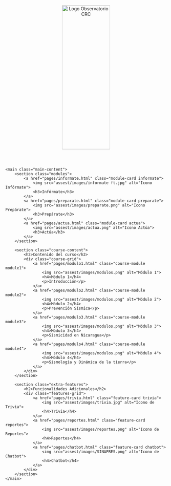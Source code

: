 <!DOCTYPE html>
<html lang="es">
<head>
    <meta charset="UTF-8">
    <meta name="viewport" content="width=device-width, initial-scale=1.0">
    <title>La Hormiga</title>
    <link rel="stylesheet" href="styles.css">
</head>
<body>
    <header class="header">
        <div class="logo-container">
            <img src="assest/images/Azcalcalli logo.png" width="150" height="450" alt="Logo Observatorio CRC" class="logo">
            <div class="title-section">
        </div>
        <div class="subtitle">
        </div>
        <div class="info-icon">
        </div>
    </header>

    <main class="main-content">
        <section class="modules">
            <a href="pages/informate.html" class="module-card informate">
                <img src="assest/images/informate ft.jpg" alt="Icono Infórmate">
                <h3>Infórmate</h3>
            </a>
            <a href="pages/preparate.html" class="module-card preparate">
                <img src="assest/images/preparate.png" alt="Icono Prepárate">
                <h3>Prepárate</h3>
            </a>
            <a href="pages/actua.html" class="module-card actua">
                <img src="assest/images/actua.png" alt="Icono Actúa">
                <h3>Actúa</h3>
            </a>
        </section>

        <section class="course-content">
            <h2>Contenido del curso</h2>
            <div class="course-grid">
                <a href="pages/modulo1.html" class="course-module module1">
                    <img src="assest/images/modulos.png" alt="Módulo 1">
                    <h4>Módulo 1</h4>
                    <p>Introducción</p>
                </a>
                <a href="pages/modulo2.html" class="course-module module2">
                    <img src="assest/images/modulos.png" alt="Módulo 2">
                    <h4>Módulo 2</h4>
                    <p>Prevención Sísmica</p>
                </a>
                <a href="pages/modulo3.html" class="course-module module3">
                    <img src="assest/images/modulos.png" alt="Módulo 3">
                    <h4>Módulo 3</h4>
                    <p>Sismicidad en Nicaragua</p>
                </a>
                <a href="pages/modulo4.html" class="course-module module4">
                    <img src="assest/images/modulos.png" alt="Módulo 4">
                    <h4>Módulo 4</h4>
                    <p>Sismología y Dinámica de la tierra</p>
                </a>
            </div>
        </section>

        <section class="extra-features">
            <h2>Funcionalidades Adicionales</h2>
            <div class="features-grid">
                <a href="pages/trivia.html" class="feature-card trivia">
                    <img src="assest/images/trivia.jpg" alt="Icono de Trivia">
                    <h4>Trivia</h4>
                </a>
                <a href="pages/reportes.html" class="feature-card reportes">
                    <img src="assest/images/reportes.png" alt="Icono de Reportes">
                    <h4>Reportes</h4>
                </a>
                <a href="pages/chatbot.html" class="feature-card chatbot">
                    <img src="assest/images/SINAPRES.png" alt="Icono de Chatbot">
                    <h4>Chatbot</h4>
                </a>
            </div>
        </section>
    </main>
</body>
</html>
